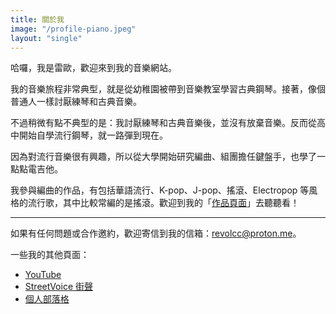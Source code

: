 ```yaml
---
title: 關於我
image: "/profile-piano.jpeg"
layout: "single"
---
```


哈囉，我是雷歐，歡迎來到我的音樂網站。

我的音樂旅程非常典型，就是從幼稚園被帶到音樂教室學習古典鋼琴。接著，像個普通人一樣討厭練琴和古典音樂。

不過稍微有點不典型的是：我討厭練琴和古典音樂後，並沒有放棄音樂。反而從高中開始自學流行鋼琴，就一路彈到現在。

因為對流行音樂很有興趣，所以從大學開始研究編曲、組團擔任鍵盤手，也學了一點點電吉他。

我參與編曲的作品，有包括華語流行、K-pop、J-pop、搖滾、Electropop 等風格的流行歌，其中比較常編的是搖滾。歡迎到我的「[作品頁面](/works)」去聽聽看！

---

如果有任何問題或合作邀約，歡迎寄信到我的信箱：<revolcc@proton.me>。

一些我的其他頁面：

- [YouTube](https://www.youtube.com/@revol8546)
- [StreetVoice 街聲](https://streetvoice.com/revol0730/)
- [個人部落格](https://revolc.blog)
